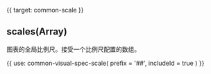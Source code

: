 {{ target: common-scale }}

<!-- IVisualSpecScale -->

## scales(Array)

图表的全局比例尺。接受一个比例尺配置的数组。

{{ use: common-visual-spec-scale(
    prefix = '##',
    includeId = true
) }}
